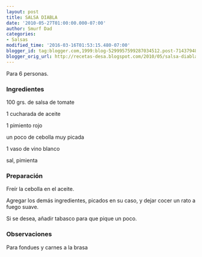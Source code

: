 ```yaml
---
layout: post
title: SALSA DIABLA
date: '2010-05-27T01:00:00.000-07:00'
author: Smurf Dad
categories:
- Salsas
modified_time: '2016-03-16T01:53:15.480-07:00'
blogger_id: tag:blogger.com,1999:blog-5299957599287034512.post-7143794824233445974
blogger_orig_url: http://recetas-desa.blogspot.com/2010/05/salsa-diabla.html
---
```


Para 6 personas.

<h3>Ingredientes</h3>


100 grs. de salsa de tomate

1 cucharada de aceite

1 pimiento rojo

un poco de cebolla muy picada

1 vaso de vino blanco

sal, pimienta

<h3>Preparaci&oacute;n</h3>


Fre&iacute;r la cebolla en el aceite.

Agregar los dem&aacute;s ingredientes, picados en su caso, y dejar cocer un rato a fuego suave.

Si se desea, a&ntilde;adir tabasco para que pique un poco.

<h3>Observaciones</h3>


Para fondues y carnes a la brasa

